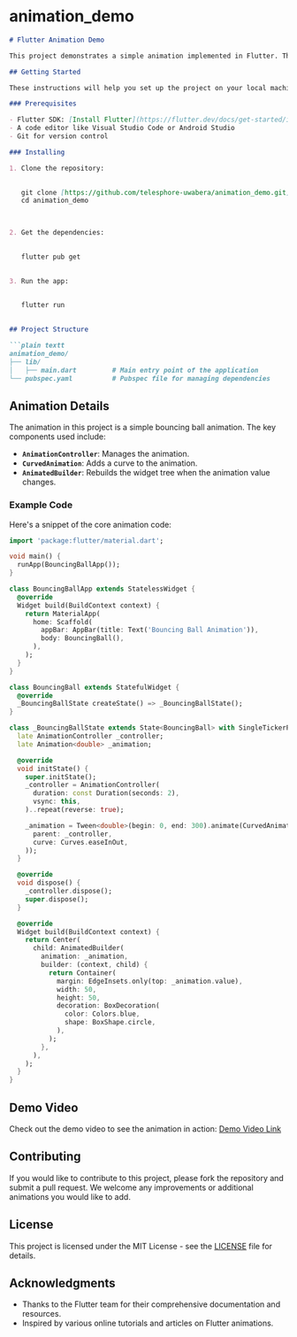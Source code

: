 # animation_demo
```markdown
# Flutter Animation Demo

This project demonstrates a simple animation implemented in Flutter. The animation shows a ball bouncing up and down, showcasing the use of `AnimationController`, `CurvedAnimation`, and `AnimatedBuilder`.

## Getting Started

These instructions will help you set up the project on your local machine for development and testing purposes.

### Prerequisites

- Flutter SDK: [Install Flutter](https://flutter.dev/docs/get-started/install)
- A code editor like Visual Studio Code or Android Studio
- Git for version control

### Installing

1. Clone the repository:

   
   git clone [https://github.com/telesphore-uwabera/animation_demo.git](https://github.com/Telesphore-Uwabera/animation_demo)
   cd animation_demo

   

2. Get the dependencies:

   
   flutter pub get
  

3. Run the app:

  
   flutter run
  

## Project Structure

```plain textt
animation_demo/
├── lib/
│   ├── main.dart         # Main entry point of the application
└── pubspec.yaml          # Pubspec file for managing dependencies
```

## Animation Details

The animation in this project is a simple bouncing ball animation. The key components used include:

- **`AnimationController`**: Manages the animation.
- **`CurvedAnimation`**: Adds a curve to the animation.
- **`AnimatedBuilder`**: Rebuilds the widget tree when the animation value changes.

### Example Code

Here's a snippet of the core animation code:

```dart
import 'package:flutter/material.dart';

void main() {
  runApp(BouncingBallApp());
}

class BouncingBallApp extends StatelessWidget {
  @override
  Widget build(BuildContext context) {
    return MaterialApp(
      home: Scaffold(
        appBar: AppBar(title: Text('Bouncing Ball Animation')),
        body: BouncingBall(),
      ),
    );
  }
}

class BouncingBall extends StatefulWidget {
  @override
  _BouncingBallState createState() => _BouncingBallState();
}

class _BouncingBallState extends State<BouncingBall> with SingleTickerProviderStateMixin {
  late AnimationController _controller;
  late Animation<double> _animation;

  @override
  void initState() {
    super.initState();
    _controller = AnimationController(
      duration: const Duration(seconds: 2),
      vsync: this,
    )..repeat(reverse: true);

    _animation = Tween<double>(begin: 0, end: 300).animate(CurvedAnimation(
      parent: _controller,
      curve: Curves.easeInOut,
    ));
  }

  @override
  void dispose() {
    _controller.dispose();
    super.dispose();
  }

  @override
  Widget build(BuildContext context) {
    return Center(
      child: AnimatedBuilder(
        animation: _animation,
        builder: (context, child) {
          return Container(
            margin: EdgeInsets.only(top: _animation.value),
            width: 50,
            height: 50,
            decoration: BoxDecoration(
              color: Colors.blue,
              shape: BoxShape.circle,
            ),
          );
        },
      ),
    );
  }
}
```

## Demo Video

Check out the demo video to see the animation in action: [Demo Video Link](https://example.com/demo-video)

## Contributing

If you would like to contribute to this project, please fork the repository and submit a pull request. We welcome any improvements or additional animations you would like to add.

## License

This project is licensed under the MIT License - see the [LICENSE](LICENSE) file for details.

## Acknowledgments

- Thanks to the Flutter team for their comprehensive documentation and resources.
- Inspired by various online tutorials and articles on Flutter animations.
